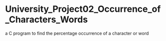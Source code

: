 # University_Project02_Occurrence_of_Characters_Words
a C program to find the percentage occurrence of a character or word
